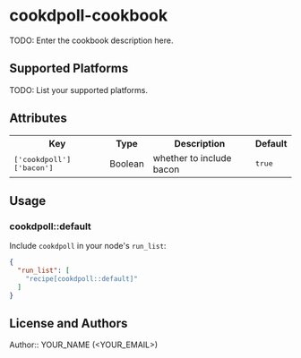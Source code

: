 # cookdpoll-cookbook

TODO: Enter the cookbook description here.

## Supported Platforms

TODO: List your supported platforms.

## Attributes

<table>
  <tr>
    <th>Key</th>
    <th>Type</th>
    <th>Description</th>
    <th>Default</th>
  </tr>
  <tr>
    <td><tt>['cookdpoll']['bacon']</tt></td>
    <td>Boolean</td>
    <td>whether to include bacon</td>
    <td><tt>true</tt></td>
  </tr>
</table>

## Usage

### cookdpoll::default

Include `cookdpoll` in your node's `run_list`:

```json
{
  "run_list": [
    "recipe[cookdpoll::default]"
  ]
}
```

## License and Authors

Author:: YOUR_NAME (<YOUR_EMAIL>)
